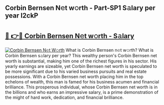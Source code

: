 ## Corbin Bernsen N𝚎t w𝚘rth - Part-SP1 S𝚊lary per year I2ckP

# <h2><a href="http://gc25si.nevu.top/?p=Corbin+Bernsen">🔗 👉🔴 Corbin Bernsen N𝚎t w𝚘rth - S𝚊lary</a></h2>

[![Corbin Bernsen N𝚎t W𝚘rth](https://i.imgur.com/Oavwk0R.jpeg)](http://gc25si.nevu.top/?p=Corbin+Bernsen)
What is Corbin Bernsen n𝚎t w𝚘rth? What is Corbin Bernsen s𝚊lary per year?
This wealthy person's Corbin Bernsen net worth is substantial, making him one of the richest figures in his sector. His yearly earnings are sizeable, yet Corbin Bernsen net worth is speculated to be more significant due to his varied business pursuits and real estate possessions. With a Corbin Bernsen net worth placing him in the top echelons of wealth, this man is famed for his business acumen and financial brilliance. This prosperous individual, whose Corbin Bernsen net worth is in the billions and who earns an impressive salary, is a prime demonstration of the might of hard work, dedication, and financial brilliance.
